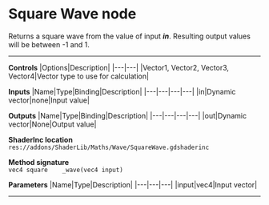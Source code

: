 # Square Wave node
Returns a square wave from the value of input <b><i>in</i></b>. Resulting output values will be between -1 and 1.
<hr>

**Controls**
|Options|Description|
|---|---|
|Vector1, Vector2, Vector3, Vector4|Vector type to use for calculation|

**Inputs**
|Name|Type|Binding|Description|
|---|---|---|---|
|in|Dynamic vector|none|Input value|
  
**Outputs**
|Name|Type|Binding|Description|
|---|---|---|---|
|out|Dynamic vector|None|Output value|

**ShaderInc location**
<br>`res://addons/ShaderLib/Maths/Wave/SquareWave.gdshaderinc`

**Method signature**
<br>`vec4 square	_wave(vec4 input)`

**Parameters**
|Name|Type|Description|
|---|---|---|
|input|vec4|Input vector|
___